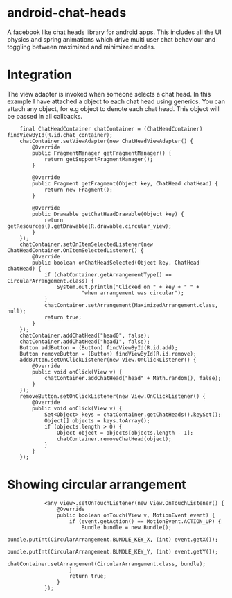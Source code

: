 # android-chat-heads
A facebook like chat heads library for android apps. This includes all the UI physics and spring animations which drive multi user chat behaviour and toggling between maximized and minimized modes.



# Integration

The view adapter is invoked when someone selects a chat head.
In this example I have attached a <String> object to each chat head using generics. You can attach any object, for e.g <Conversation> object to denote each chat head.
This object will be passed in all callbacks.

        final ChatHeadContainer chatContainer = (ChatHeadContainer) findViewById(R.id.chat_container);
        chatContainer.setViewAdapter(new ChatHeadViewAdapter() {
            @Override
            public FragmentManager getFragmentManager() {
                return getSupportFragmentManager();
            }

            @Override
            public Fragment getFragment(Object key, ChatHead chatHead) {
                return new Fragment();
            }

            @Override
            public Drawable getChatHeadDrawable(Object key) {
                return getResources().getDrawable(R.drawable.circular_view);
            }
        });
        chatContainer.setOnItemSelectedListener(new ChatHeadContainer.OnItemSelectedListener() {
            @Override
            public boolean onChatHeadSelected(Object key, ChatHead chatHead) {
                if (chatContainer.getArrangementType() == CircularArrangement.class) {
                    System.out.println("Clicked on " + key + " " +
                            "when arrangement was circular");
                }
                chatContainer.setArrangement(MaximizedArrangement.class, null);
                return true;
            }
        });
        chatContainer.addChatHead("head0", false);
        chatContainer.addChatHead("head1", false);
        Button addButton = (Button) findViewById(R.id.add);
        Button removeButton = (Button) findViewById(R.id.remove);
        addButton.setOnClickListener(new View.OnClickListener() {
            @Override
            public void onClick(View v) {
                chatContainer.addChatHead("head" + Math.random(), false);
            }
        });
        removeButton.setOnClickListener(new View.OnClickListener() {
            @Override
            public void onClick(View v) {
                Set<Object> keys = chatContainer.getChatHeads().keySet();
                Object[] objects = keys.toArray();
                if (objects.length > 0) {
                    Object object = objects[objects.length - 1];
                    chatContainer.removeChatHead(object);
                }
            }
        });

# Showing circular arrangement
                <any view>.setOnTouchListener(new View.OnTouchListener() {
                    @Override
                    public boolean onTouch(View v, MotionEvent event) {
                        if (event.getAction() == MotionEvent.ACTION_UP) {
                            Bundle bundle = new Bundle();
                            bundle.putInt(CircularArrangement.BUNDLE_KEY_X, (int) event.getX());
                            bundle.putInt(CircularArrangement.BUNDLE_KEY_Y, (int) event.getY());
                            chatContainer.setArrangement(CircularArrangement.class, bundle);
                        }
                        return true;
                    }
                });
